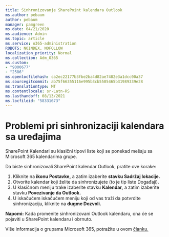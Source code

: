 ```yaml
---
title: Sinhronizovanje SharePoint kalendara Outlook
ms.author: pebaum
author: pebaum
manager: pamgreen
ms.date: 04/21/2020
ms.audience: Admin
ms.topic: article
ms.service: o365-administration
ROBOTS: NOINDEX, NOFOLLOW
localization_priority: Normal
ms.collection: Adm_O365
ms.custom:
- "9000677"
- "2586"
ms.openlocfilehash: ca2ec22177b3fbe2ba4d82ae7482e3a1dcc00a37
ms.sourcegitcommit: ab75f66355116e995b3cb5505465b31989339e28
ms.translationtype: MT
ms.contentlocale: sr-Latn-RS
ms.lasthandoff: 08/13/2021
ms.locfileid: "58331673"
---
```

# <a name="issues-synchronizing-your-calendar-to-devices"></a>Problemi pri sinhronizaciji kalendara sa uređajima

SharePoint Kalendari su klasični tipovi liste koji se ponekad mešaju sa Microsoft 365 kalendarima grupe.

Da biste sinhronizovali SharePoint kalendar Outlook, pratite ove korake:

1. Kliknite na **ikonu Postavke,** a zatim izaberite **stavku Sadržaj lokacije.**
2. Otvorite kalendar koji želite da sinhronizujete (to je tip liste Događaji).
3. U klasičnom meniju trake izaberite stavku **Kalendar,** a zatim izaberite stavku **Povezivanje da Outlook.**
4. U iskačućem iskačućem meniju koji od vas traži da potvrdite sinhronizaciju, kliknite na **dugme Dozvoli.**

**Napomi:** Kada promenite sinhronizovani Outlook kalendaru, ona će se pojaviti u SharePoint kalendaru i obrnuto.

Više informacija o grupama Microsoft 365, potražite u ovom [članku.](https://support.office.com/article/Learn-about-Office-365-groups-b565caa1-5c40-40ef-9915-60fdb2d97fa2)
